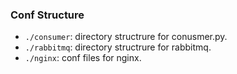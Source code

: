 ### Conf Structure

* ```./consumer```: directory structrure for conusmer.py.
* ```./rabbitmq```: directory structrure for rabbitmq.
* ```./nginx```: conf files for nginx.

